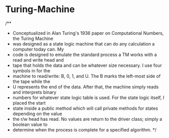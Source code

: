 # Turing-Machine

/**
* Conceptualized in Alan Turing's 1936 paper on Computational Numbers, the Turing Machine 
* was designed as a state logic machine that can do any calculation a computer today can. My
* code is designed to emulate the standard process a TM works with a read and write head and 
* tape that holds the data and can be whatever size necessary. I use four symbols in for the 
* machine to read/write: B, 0, 1, and U. The B marks the left-most side of the tape while the 
* U represents the end of the data. After that, the machine simply reads and interprets binary
* numbers for whatever state logic table is used. For the state logic itself, I placed the start
* state inside a public method which will call private methods for states depending on the value 
* the r/w head has read. No values are return to the driver class; simply a boolean value to 
* determine when the process is complete for a specified algorithm.
*/
